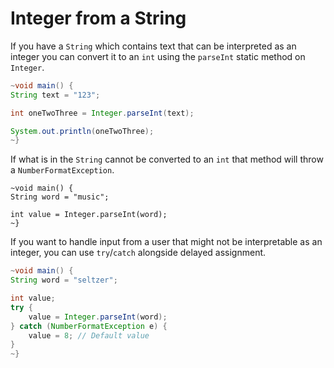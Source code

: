 # Integer from a String

If you have a `String` which contains text that can be interpreted
as an integer you can convert it to an `int` using the `parseInt`
static method on `Integer`.

```java
~void main() {
String text = "123";

int oneTwoThree = Integer.parseInt(text);

System.out.println(oneTwoThree);
~}
```

If what is in the `String` cannot be converted to an `int` that method
will throw a `NumberFormatException`.

```java,panics
~void main() {
String word = "music";

int value = Integer.parseInt(word);
~}
```

If you want to handle input from a user that might not be interpretable
as an integer, you can use `try`/`catch` alongside delayed assignment.

```java
~void main() {
String word = "seltzer";

int value;
try {
    value = Integer.parseInt(word);
} catch (NumberFormatException e) {
    value = 8; // Default value
}
~}
```

